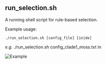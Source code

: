 ## run_selection.sh
A running shell script for rule-based selection.

Example usage:
```
./run_selection.sh [config_file] [in|de]
```
*e.g.*
./run_selection.sh config_clade1_moss.txt in


![Example](http://pages.discovery.wisc.edu/~jshin/multi-species-proteome/config_making_example.png)
